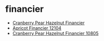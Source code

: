 # financier

 * [Cranberry Pear Hazelnut Financier](../../index/c/cranberry-pear-hazelnut-financier-10805.json)
 * [Apricot Financier 12104](../../index/a/apricot-financier-12104.json)
 * [Cranberry Pear Hazelnut Financier 10805](../../index/c/cranberry-pear-hazelnut-financier-10805.json)

